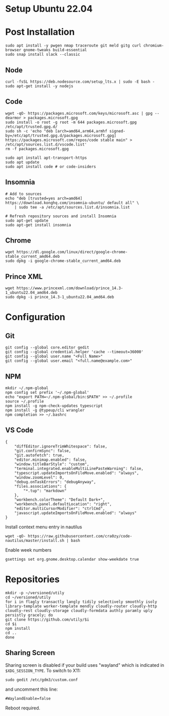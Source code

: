 # Setup Ubuntu 22.04


# Post Installation

```
sudo apt install -y pwgen nmap traceroute git meld gitg curl chromium-browser gnome-tweaks build-essential
sudo snap install slack --classic
```

## Node
```
curl -fsSL https://deb.nodesource.com/setup_lts.x | sudo -E bash -
sudo apt-get install -y nodejs
```

## Code
```
wget -qO- https://packages.microsoft.com/keys/microsoft.asc | gpg --dearmor > packages.microsoft.gpg
sudo install -o root -g root -m 644 packages.microsoft.gpg /etc/apt/trusted.gpg.d/
sudo sh -c 'echo "deb [arch=amd64,arm64,armhf signed-by=/etc/apt/trusted.gpg.d/packages.microsoft.gpg] https://packages.microsoft.com/repos/code stable main" > /etc/apt/sources.list.d/vscode.list'
rm -f packages.microsoft.gpg
```
```
sudo apt install apt-transport-https
sudo apt update
sudo apt install code # or code-insiders
```

## Insomnia
```
# Add to sources
echo "deb [trusted=yes arch=amd64] https://download.konghq.com/insomnia-ubuntu/ default all" \
    | sudo tee -a /etc/apt/sources.list.d/insomnia.list

# Refresh repository sources and install Insomnia
sudo apt-get update
sudo apt-get install insomnia
```
## Chrome
```
wget https://dl.google.com/linux/direct/google-chrome-stable_current_amd64.deb
sudo dpkg -i google-chrome-stable_current_amd64.deb
```

## Prince XML
```
wget https://www.princexml.com/download/prince_14.3-1_ubuntu22.04_amd64.deb
sudo dpkg -i prince_14.3-1_ubuntu22.04_amd64.deb
```

# Configuration

## Git
```
git config --global core.editor gedit
git config --global credential.helper 'cache --timeout=36000'
git config --global user.name "<Full Name>"
git config --global user.email "<full.name@example.com>"
```

## NPM
```
mkdir ~/.npm-global
npm config set prefix '~/.npm-global'
echo "export PATH=~/.npm-global/bin:$PATH" >> ~/.profile
source ~/.profile
npm install -g npm-check-updates typescript
npm install -g @typeup/cli wrangler
npm completion >> ~/.bashrc
```
## VS Code
```
{
	"diffEditor.ignoreTrimWhitespace": false,
	"git.confirmSync": false,
	"git.autofetch": true,
	"editor.minimap.enabled": false,
	"window.titleBarStyle": "custom",
	"terminal.integrated.enableMultiLinePasteWarning": false,
	"typescript.updateImportsOnFileMove.enabled": "always",
	"window.zoomLevel": 0,
	"debug.onTaskErrors": "debugAnyway",
	"files.associations": {
		"*.tup": "markdown"
	},
	"workbench.colorTheme": "Default Dark+",
	"workbench.panel.defaultLocation": "right",
	"editor.multiCursorModifier": "ctrlCmd",
	"javascript.updateImportsOnFileMove.enabled": "always"
}
```
Install context menu entry in nautilus
```
wget -qO- https://raw.githubusercontent.com/cra0zy/code-nautilus/master/install.sh | bash
```
Enable week numbers
```
gsettings set org.gnome.desktop.calendar show-weekdate true
```

# Repositories
```
mkdir -p ~/versioned/utily
cd ~/versioned/utily
for i in flagly transactly langly tidily selectively smoothly isoly library-template worker-template mendly cloudly-router cloudly-http cloudly-rest cloudly-storage cloudly-formdata authly paramly uply persistly gracely; do 
git clone https://github.com/utily/$i
cd $i
npm install
cd ..
done
```

## Sharing Screen
Sharing screen is disabled if your build uses "wayland" which is indicated in `$XDG_SESSION_TYPE`. To switch to X11:
```
sudo gedit /etc/gdm3/custom.conf
```
and uncomment this line:
```
#WaylandEnable=false
```
Reboot required.
